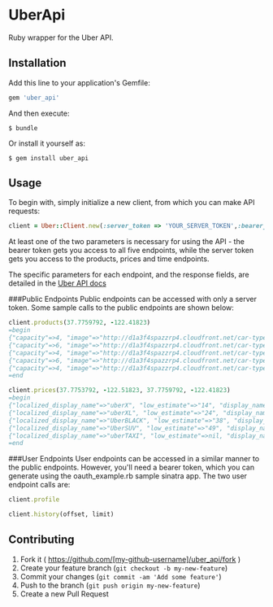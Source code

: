 # UberApi
Ruby wrapper for the Uber API. 

## Installation

Add this line to your application's Gemfile:

```ruby
gem 'uber_api'
```

And then execute:

    $ bundle

Or install it yourself as:

    $ gem install uber_api

## Usage
To begin with, simply initialize a new client, from which you can make API requests:
```ruby
client = Uber::Client.new(:server_token => 'YOUR_SERVER_TOKEN',:bearer_token => 'YOUR_BEARER_TOKEN')
```
At least one of the two parameters is necessary for using the API - the bearer token gets you access to all five endpoints,
while the server token gets you access to the products, prices and time endpoints.

The specific parameters for each endpoint, and the response fields, are detailed in the [Uber API docs](https://developer.uber.com/v1/endpoints/)

###Public Endpoints
Public endpoints can be accessed with only a server token. Some sample calls to the public endpoints are shown below:
```ruby
client.products(37.7759792, -122.41823)
=begin
{"capacity"=>4, "image"=>"http://d1a3f4spazzrp4.cloudfront.net/car-types/mono/mono-uberx.png", "display_name"=>"uberX", "product_id"=>"a1111c8c-c720-46c3-8534-2fcdd730040d", "description"=>"The low-cost Uber"}
{"capacity"=>6, "image"=>"http://d1a3f4spazzrp4.cloudfront.net/car-types/mono/mono-uberxl2.png", "display_name"=>"uberXL", "product_id"=>"821415d8-3bd5-4e27-9604-194e4359a449", "description"=>"low-cost rides for large groups"}
{"capacity"=>4, "image"=>"http://d1a3f4spazzrp4.cloudfront.net/car-types/mono/mono-black.png", "display_name"=>"UberBLACK", "product_id"=>"d4abaae7-f4d6-4152-91cc-77523e8165a4", "description"=>"The original Uber"}
{"capacity"=>6, "image"=>"http://d1a3f4spazzrp4.cloudfront.net/car-types/mono/mono-suv.png", "display_name"=>"UberSUV", "product_id"=>"8920cb5e-51a4-4fa4-acdf-dd86c5e18ae0", "description"=>"Room for everyone"}
{"capacity"=>4, "image"=>"http://d1a3f4spazzrp4.cloudfront.net/car-types/mono/mono-taxi.png", "display_name"=>"uberTAXI", "product_id"=>"3ab64887-4842-4c8e-9780-ccecd3a0391d", "description"=>"Taxi without the hassle"}
=end

client.prices(37.7753792, -122.51823, 37.7759792, -122.41823)
=begin
{"localized_display_name"=>"uberX", "low_estimate"=>"14", "display_name"=>"uberX", "product_id"=>"a1111c8c-c720-46c3-8534-2fcdd730040d", "surge_multiplier"=>1.0, "estimate"=>"$14-19", "high_estimate"=>"19", "currency_code"=>"USD"}
{"localized_display_name"=>"uberXL", "low_estimate"=>"24", "display_name"=>"uberXL", "product_id"=>"821415d8-3bd5-4e27-9604-194e4359a449", "surge_multiplier"=>1.0, "estimate"=>"$24-32", "high_estimate"=>"32", "currency_code"=>"USD"}
{"localized_display_name"=>"UberBLACK", "low_estimate"=>"38", "display_name"=>"UberBLACK", "product_id"=>"d4abaae7-f4d6-4152-91cc-77523e8165a4", "surge_multiplier"=>1.0, "estimate"=>"$38-50", "high_estimate"=>"50", "currency_code"=>"USD"}
{"localized_display_name"=>"UberSUV", "low_estimate"=>"49", "display_name"=>"UberSUV", "product_id"=>"8920cb5e-51a4-4fa4-acdf-dd86c5e18ae0", "surge_multiplier"=>1.0, "estimate"=>"$49-61", "high_estimate"=>"61", "currency_code"=>"USD"}
{"localized_display_name"=>"uberTAXI", "low_estimate"=>nil, "display_name"=>"uberTAXI", "product_id"=>"3ab64887-4842-4c8e-9780-ccecd3a0391d", "surge_multiplier"=>1, "estimate"=>"Metered", "high_estimate"=>nil, "currency_code"=>nil}
=end
```
###User Endpoints
User endpoints can be accessed in a similar manner to the public endpoints. However, you'll need a bearer token, which you can generate
using the oauth_example.rb sample sinatra app. The two user endpoint calls are:

```ruby
client.profile
```

```ruby
client.history(offset, limit)
```

## Contributing

1. Fork it ( https://github.com/[my-github-username]/uber_api/fork )
2. Create your feature branch (`git checkout -b my-new-feature`)
3. Commit your changes (`git commit -am 'Add some feature'`)
4. Push to the branch (`git push origin my-new-feature`)
5. Create a new Pull Request
